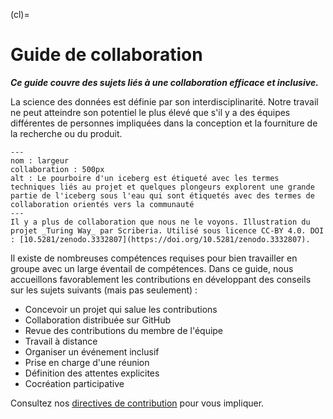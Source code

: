 (cl)=
# Guide de collaboration

***Ce guide couvre des sujets liés à une collaboration efficace et inclusive.***

La science des données est définie par son interdisciplinarité. Notre travail ne peut atteindre son potentiel le plus élevé que s'il y a des équipes différentes de personnes impliquées dans la conception et la fourniture de la recherche ou du produit.

```{figure} ../figures/collaboration.*
---
nom : largeur
collaboration : 500px
alt : Le pourboire d'un iceberg est étiqueté avec les termes techniques liés au projet et quelques plongeurs explorent une grande partie de l'iceberg sous l'eau qui sont étiquetés avec des termes de collaboration orientés vers la communauté
---
Il y a plus de collaboration que nous ne le voyons. Illustration du projet _Turing Way_ par Scriberia. Utilisé sous licence CC-BY 4.0. DOI : [10.5281/zenodo.3332807](https://doi.org/10.5281/zenodo.3332807).
```

Il existe de nombreuses compétences requises pour bien travailler en groupe avec un large éventail de compétences. Dans ce guide, nous accueillons favorablement les contributions en développant des conseils sur les sujets suivants (mais pas seulement) :

* Concevoir un projet qui salue les contributions
* Collaboration distribuée sur GitHub
* Revue des contributions du membre de l'équipe
* Travail à distance
* Organiser un événement inclusif
* Prise en charge d'une réunion
* Définition des attentes explicites
* Cocréation participative

Consultez nos [directives de contribution](https://github.com/alan-turing-institute/the-turing-way/blob/main/CONTRIBUTING.md) pour vous impliquer.
